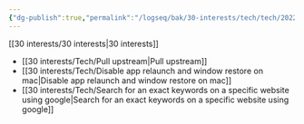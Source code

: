 ```yaml
---
{"dg-publish":true,"permalink":"/logseq/bak/30-interests/tech/tech/2022-09-07-t03-12-55-249-z-desktop/","dgHomeLink":true,"dgPassFrontmatter":false}
---
```



[[30 interests/30 interests|30 interests]]

- [[30 interests/Tech/Pull upstream|Pull upstream]]
- [[30 interests/Tech/Disable app relaunch and window restore on mac|Disable app relaunch and window restore on mac]]
- [[30 interests/Tech/Search for an exact keywords on a specific website using google|Search for an exact keywords on a specific website using google]]